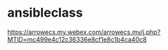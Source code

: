 # ansibleclass

https://arrowecs.my.webex.com/arrowecs.my/j.php?MTID=mc499e4c12c36336e8cf1e8c1b4ca40c8
